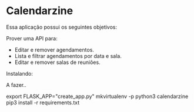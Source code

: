 # Calendarzine

Essa aplicação possui os seguintes objetivos:

Prover uma API para:

- Editar e remover agendamentos.
- Lista e filtrar agendamentos por data e sala.
- Editar e remover salas de reuniões.

Instalando:

A fazer..

export FLASK_APP="create_app.py"
mkvirtualenv -p python3 calendarzine
pip3 install -r requirements.txt